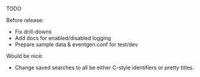 TODO

Before release:
 * Fix drill-downs
 * Add docs for enabled/disabled logging
 * Prepare sample data & eventgen.conf for test/dev

Would be nice:
 * Change saved searches to all be either C-style identifiers or pretty titles.
